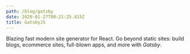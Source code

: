 ```yaml
---
path: /blog/gatsby
date: 2020-01-27T00:21:25.415Z
title: GatsbyJS
---
```


Blazing fast modern site generator for React. Go beyond static sites: build blogs, ecommerce sites, full-blown apps, and more with _Gatsby_.
